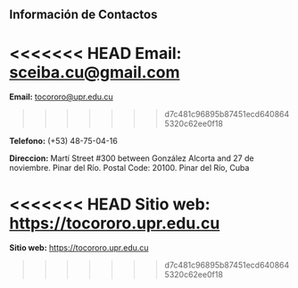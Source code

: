 ## Información de Contactos
<<<<<<< HEAD
**Email:** <sceiba.cu@gmail.com>
=======
**Email:** <tocororo@upr.edu.cu>
>>>>>>> d7c481c96895b87451ecd6408645320c62ee0f18

**Telefono:** (+53) 48-75-04-16

**Direccion:** Martí Street #300 between González Alcorta and 27 de noviembre. Pinar del Río. Postal Code: 20100. Pinar del Río, Cuba

<<<<<<< HEAD
**Sitio web:** https://tocororo.upr.edu.cu
=======
**Sitio web:** https://tocororo.upr.edu.cu
>>>>>>> d7c481c96895b87451ecd6408645320c62ee0f18
